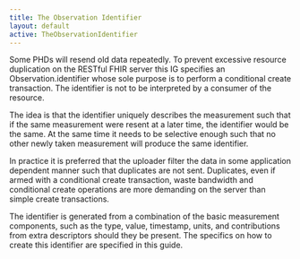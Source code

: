 ```yaml
---
title: The Observation Identifier
layout: default
active: TheObservationIdentifier
---
```


Some PHDs will resend old data repeatedly. To prevent excessive resource duplication on the RESTful FHIR server this IG specifies an Observation.identifier whose sole purpose is to perform a conditional create transaction. The identifier is not to be interpreted by a consumer of the resource.

The idea is that the identifier uniquely describes the measurement such that if the same measurement were resent at a later time, the identifier would be the same. At the same time it needs to be selective enough such that no other newly taken measurement will produce the same identifier.

In practice it is preferred that the uploader filter the data in some application dependent manner such that duplicates are not sent. Duplicates, even if armed with a conditional create transaction, waste bandwidth and conditional create operations are more demanding on the server than simple create transactions.

The identifier is generated from a combination of the basic measurement components, such as the type, value, timestamp, units, and contributions from extra descriptors should they be present. The specifics on how to create this identifier are specified in this guide.